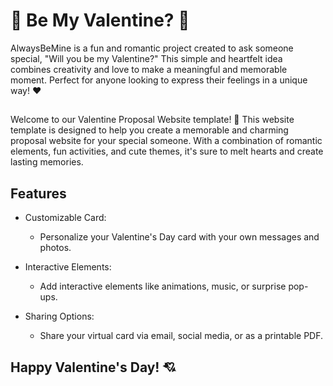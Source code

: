 # 🥰 Be My Valentine? 🥰

AlwaysBeMine is a fun and romantic project created to ask someone special, "Will you be my Valentine?" This simple and heartfelt idea combines creativity and love to make a meaningful and memorable moment. Perfect for anyone looking to express their feelings in a unique way! ❤️


##
Welcome to our Valentine Proposal Website template! 💖
This website template is designed to help you create a memorable and charming proposal website for your special someone. With a combination of romantic elements, fun activities, and cute themes, it's sure to melt hearts and create lasting memories.

## Features

- Customizable Card:
  - Personalize your Valentine's Day card with your own messages and photos.

- Interactive Elements:
  - Add interactive elements like animations, music, or surprise pop-ups.
  
- Sharing Options:
  - Share your virtual card via email, social media, or as a printable PDF.

## 

Happy Valentine's Day! 💘
---

